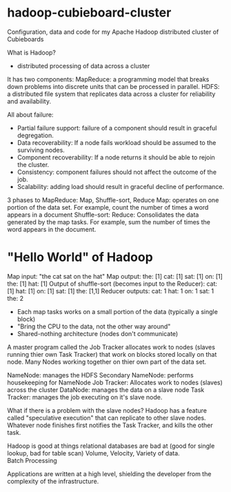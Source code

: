 hadoop-cubieboard-cluster
=========================

Configuration, data and code for my Apache Hadoop distributed cluster of Cubieboards

What is Hadoop?
- distributed processing of data across a cluster

It has two components:
MapReduce: a programming model that breaks down problems into discrete units that can be processed in parallel.
HDFS: a distributed file system that replicates data across a cluster for reliability and availability.

All about failure:
- Partial failure support: failure of a component should result in graceful degregation.
- Data recoverability: If a node fails workload should be assumed to the surviving nodes.
- Component recoverability: If a node returns it should be able to rejoin the cluster.
- Consistency: component failures should not affect the outcome of the job.
- Scalability: adding load should result in graceful decline of performance.

3 phases to MapReduce: Map, Shuffle-sort, Reduce
Map: operates on one portion of the data set.
  For example, count the number of times a word appears in a document 
Shuffle-sort:
Reduce: Consolidates the data generated by the map tasks.
  For example, sum the number of times the word appears in the document.
  
"Hello World" of Hadoop
=======================
Map input: "the cat sat on the hat"
Map output:
the: [1]
cat: [1]
sat: [1]
on:  [1] 
the: [1]
hat: [1]
Output of shuffle-sort (becomes input to the Reducer):
cat: [1]
hat: [1]
on:  [1]
sat: [1]
the: [1,1]
Reducer outputs:
cat: 1
hat: 1
on:  1
sat: 1
the: 2

- Each map tasks works on a small portion of the data (typically a single block)
- "Bring the CPU to the data, not the other way around"
- Shared-nothing architecture (nodes don't communicate)

A master program called the Job Tracker allocates work to nodes (slaves running thier own Task Tracker)
that work on blocks stored locally on that node.
Many Nodes working together on thier own part of the data set.

NameNode: manages the HDFS
Secondary NameNode: performs housekeeping for NameNode
Job Tracker: Allocates work to nodes (slaves) across the cluster
DataNode: manages the data on a slave node
Task Tracker: manages the job executing on it's slave node.

What if there is a problem with the slave nodes? Hadoop has a feature called "speculative execution" that can 
replicate to other slave nodes.  Whatever node finishes first notifies the Task Tracker, and kills the other task.

Hadoop is good at things relational databases are bad at (good for single lookup, bad for table scan)
Volume, Velocity, Variety of data.  
Batch Processing

Applications are written at a high level, shielding the developer from the complexity of the infrastructure.







